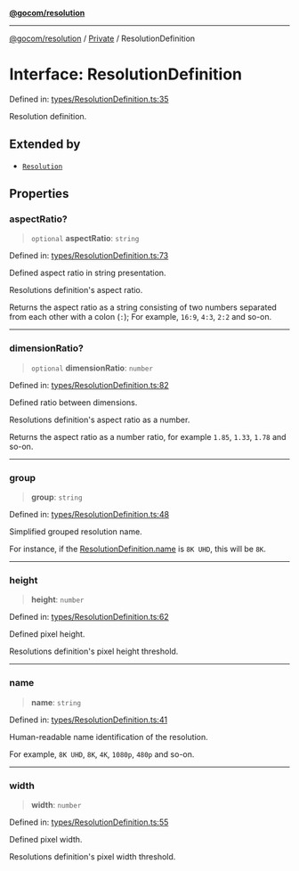 [**@gocom/resolution**](../README.md)

***

[@gocom/resolution](../README.md) / [Private](../Internal/Private.md) / ResolutionDefinition

# Interface: ResolutionDefinition

Defined in: [types/ResolutionDefinition.ts:35](https://github.com/gocom/resolution/blob/fe38df115b0206b77ced4aa3e6fe703da1f4cca1/src/types/ResolutionDefinition.ts#L35)

Resolution definition.

## Extended by

- [`Resolution`](API.Resolution.md)

## Properties

### aspectRatio?

> `optional` **aspectRatio**: `string`

Defined in: [types/ResolutionDefinition.ts:73](https://github.com/gocom/resolution/blob/fe38df115b0206b77ced4aa3e6fe703da1f4cca1/src/types/ResolutionDefinition.ts#L73)

Defined aspect ratio in string presentation.

Resolutions definition's aspect ratio.

Returns the aspect ratio as a string consisting of two numbers separated
from each other with a colon (`:`); For example, `16:9`, `4:3`, `2:2` and
so-on.

***

### dimensionRatio?

> `optional` **dimensionRatio**: `number`

Defined in: [types/ResolutionDefinition.ts:82](https://github.com/gocom/resolution/blob/fe38df115b0206b77ced4aa3e6fe703da1f4cca1/src/types/ResolutionDefinition.ts#L82)

Defined ratio between dimensions.

Resolutions definition's aspect ratio as a number.

Returns the aspect ratio as a number ratio, for example `1.85`, `1.33`, `1.78` and so-on.

***

### group

> **group**: `string`

Defined in: [types/ResolutionDefinition.ts:48](https://github.com/gocom/resolution/blob/fe38df115b0206b77ced4aa3e6fe703da1f4cca1/src/types/ResolutionDefinition.ts#L48)

Simplified grouped resolution name.

For instance, if the [ResolutionDefinition.name](API.Resolution.md#name) is `8K UHD`, this will be `8K`.

***

### height

> **height**: `number`

Defined in: [types/ResolutionDefinition.ts:62](https://github.com/gocom/resolution/blob/fe38df115b0206b77ced4aa3e6fe703da1f4cca1/src/types/ResolutionDefinition.ts#L62)

Defined pixel height.

Resolutions definition's pixel height threshold.

***

### name

> **name**: `string`

Defined in: [types/ResolutionDefinition.ts:41](https://github.com/gocom/resolution/blob/fe38df115b0206b77ced4aa3e6fe703da1f4cca1/src/types/ResolutionDefinition.ts#L41)

Human-readable name identification of the resolution.

For example, `8K UHD`, `8K`, `4K`, `1080p`, `480p` and so-on.

***

### width

> **width**: `number`

Defined in: [types/ResolutionDefinition.ts:55](https://github.com/gocom/resolution/blob/fe38df115b0206b77ced4aa3e6fe703da1f4cca1/src/types/ResolutionDefinition.ts#L55)

Defined pixel width.

Resolutions definition's pixel width threshold.
